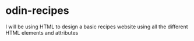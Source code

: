 # odin-recipes

I will be using HTML to design a basic recipes website using all the different HTML elements and attributes
